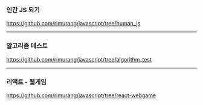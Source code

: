 <br>


### 인간 JS 되기
<a href="https://github.com/rimurang/javascript/tree/human_js">https://github.com/rimurang/javascript/tree/human_js</a>
<br>
<hr>

### 알고리즘 테스트
<a href="https://github.com/rimurang/javascript/tree/algorithm_test">https://github.com/rimurang/javascript/tree/algorithm_test</a>
<br>
<hr>

### 리액트 - 웹게임
<a href="https://github.com/rimurang/javascript/tree/react-webgame">https://github.com/rimurang/javascript/tree/react-webgame</a>
<br>
<br>
<br>



